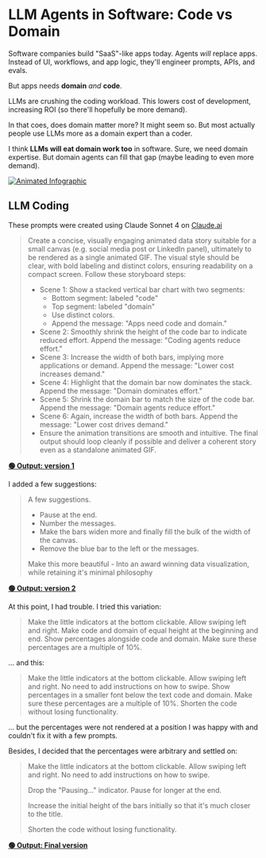 # LLM Agents in Software: Code vs Domain

Software companies build "SaaS"-like apps today. Agents _will_ replace apps. Instead of UI, workflows, and app logic, they'll engineer prompts, APIs, and evals.

But apps needs **domain** _and_ **code**.

LLMs are crushing the coding workload. This lowers cost of development, increasing ROI (so there'll hopefully be more demand).

In that coes, does domain matter more? It might seem so. But most actually people use LLMs more as a domain expert than a coder.

I think **LLMs will eat domain work too** in software. Sure, we need domain expertise. But domain agents can fill that gap (maybe leading to even more demand).

[![Animated Infographic](https://i.ytimg.com/vi_webp/3VD2DXFGsbA/sddefault.webp)](https://youtu.be/3VD2DXFGsbA)

## LLM Coding

These prompts were created using Claude Sonnet 4 on [Claude.ai](https://claude.ai/)

> Create a concise, visually engaging animated data story suitable for a small canvas (e.g. social media post or LinkedIn panel), ultimately to be rendered as a single animated GIF. The visual style should be clear, with bold labeling and distinct colors, ensuring readability on a compact screen. Follow these storyboard steps:
>
> - Scene 1: Show a stacked vertical bar chart with two segments:
>   - Bottom segment: labeled "code"
>   - Top segment: labeled "domain"
>   - Use distinct colors.
>   - Append the message: "Apps need code and domain."
> - Scene 2: Smoothly shrink the height of the code bar to indicate reduced effort. Append the message: "Coding agents reduce effort."
> - Scene 3: Increase the width of both bars, implying more applications or demand. Append the message: "Lower cost increases demand."
> - Scene 4: Highlight that the domain bar now dominates the stack. Append the message: "Domain dominates effort."
> - Scene 5: Shrink the domain bar to match the size of the code bar. Append the message: "Domain agents reduce effort."
> - Scene 6: Again, increase the width of both bars. Append the message: "Lower cost drives demand."
> - Ensure the animation transitions are smooth and intuitive. The final output should loop cleanly if possible and deliver a coherent story even as a standalone animated GIF.

**[🟢 Output: version 1](v1.html)**

I added a few suggestions:

> A few suggestions.
>
> - Pause at the end.
> - Number the messages.
> - Make the bars widen more and finally fill the bulk of the width of the canvas.
> - Remove the blue bar to the left or the messages.
>
> Make this more beautiful - Into an award winning data visualization, while retaining it's minimal philosophy

**[🟢 Output: version 2](v2.html)**

At this point, I had trouble. I tried this variation:

> Make the little indicators at the bottom clickable. Allow swiping left and right. Make code and domain of equal height at the beginning and end. Show percentages alongside code and domain. Make sure these percentages are a multiple of 10%.

... and this:

> Make the little indicators at the bottom clickable. Allow swiping left and right. No need to add instructions on how to swipe. Show percentages in a smaller font below the text code and domain. Make sure these percentages are a multiple of 10%. Shorten the code without losing functionality.

... but the percentages were not rendered at a position I was happy with and couldn't fix it with a few prompts.

Besides, I decided that the percentages were arbitrary and settled on:

> Make the little indicators at the bottom clickable. Allow swiping left and right. No need to add instructions on how to swipe.
>
> Drop the "Pausing..." indicator. Pause for longer at the end.
>
> Increase the initial height of the bars initially so that it's much closer to the title.
>
> Shorten the code without losing functionality.

**[🟢 Output: Final version](v3.html)**
